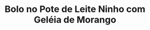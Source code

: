 ---
title: Bolo no Pote de Leite Ninho com Geléia de Morango
description: 
category: Bolos
subcategory: Bolo no Pote
flavor: Leite Ninho com Geléia de Morango
price: 16
---